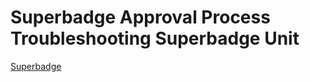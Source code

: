 # Superbadge Approval Process Troubleshooting Superbadge Unit

[Superbadge](https://trailhead.salesforce.com/pt-BR/content/learn/superbadges/superbadge_ap_troubleshooting_sbu)